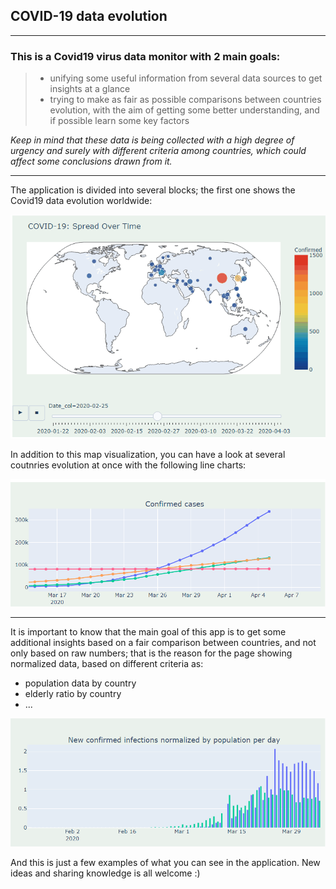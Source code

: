 ## COVID-19 data evolution
___

### This is a Covid19 virus data monitor with 2 main goals: 
> - unifying some useful information from several data sources to get insights at a glance
> - trying to make as fair as possible comparisons between countries evolution, with the
    aim of getting some better understanding, and if possible learn some key factors  

*Keep in mind that these data is being collected with a high degree of urgency and surely with different criteria among countries, which could affect some conclusions drawn from it.*

___

The application is divided into several blocks; the first one shows the Covid19 data evolution worldwide:

![](https://github.com/GermanCM/Covid19_data_analyzer/blob/dev/gifs/map_gif.gif)

In addition to this map visualization, you can have a look at several coutnries evolution at once with the following line charts:

![](https://github.com/GermanCM/Covid19_data_analyzer/blob/dev/gifs/line_charts_gif.gif)

___

It is important to know that the main goal of this app is to get some additional insights based on a fair comparison between countries, and not only based on raw numbers; that is the reason for the page showing normalized data, based on different criteria as:
- population data by country
- elderly ratio by country
- ...

![](https://github.com/GermanCM/Covid19_data_analyzer/blob/dev/gifs/normalized_bar_charts_gif.gif)

And this is just a few examples of what you can see in the application.
New ideas and sharing knowledge is all welcome :)
